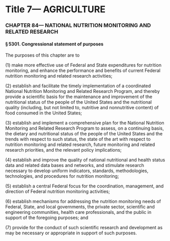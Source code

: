 
# Title 7— AGRICULTURE
### CHAPTER 84— NATIONAL NUTRITION MONITORING AND RELATED RESEARCH
#### § 5301. Congressional statement of purposes

The purposes of this chapter are to

(1) make more effective use of Federal and State expenditures for nutrition monitoring, and enhance the performance and benefits of current Federal nutrition monitoring and related research activities;

(2) establish and facilitate the timely implementation of a coordinated National Nutrition Monitoring and Related Research Program, and thereby provide a scientific basis for the maintenance and improvement of the nutritional status of the people of the United States and the nutritional quality (including, but not limited to, nutritive and nonnutritive content) of food consumed in the United States;

(3) establish and implement a comprehensive plan for the National Nutrition Monitoring and Related Research Program to assess, on a continuing basis, the dietary and nutritional status of the people of the United States and the trends with respect to such status, the state of the art with respect to nutrition monitoring and related research, future monitoring and related research priorities, and the relevant policy implications;

(4) establish and improve the quality of national nutritional and health status data and related data bases and networks, and stimulate research necessary to develop uniform indicators, standards, methodologies, technologies, and procedures for nutrition monitoring;

(5) establish a central Federal focus for the coordination, management, and direction of Federal nutrition monitoring activities;

(6) establish mechanisms for addressing the nutrition monitoring needs of Federal, State, and local governments, the private sector, scientific and engineering communities, health care professionals, and the public in support of the foregoing purposes; and

(7) provide for the conduct of such scientific research and development as may be necessary or appropriate in support of such purposes.
